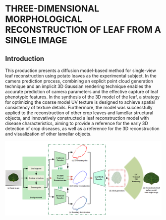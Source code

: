 # THREE-DIMENSIONAL MORPHOLOGICAL RECONSTRUCTION OF LEAF FROM A SINGLE IMAGE

## Introduction
This production presents a diffusion model-based method for single-view leaf reconstruction using potato leaves as the experimental subject. In the camera prediction process, combining an explicit point cloud generation technique and an implicit 3D Gaussian rendering technique enables the accurate prediction of camera parameters and the effective capture of leaf phenotypic features. In the synthesis of the 3D model of the leaf, a strategy for optimizing the coarse model UV texture is designed to achieve spatial consistency of texture details. Furthermore, the model was successfully applied to the reconstruction of other crop leaves and lamellar structural objects, and innovatively constructed a leaf reconstruction model with disease characteristics, aiming to provide a reference for the early 3D detection of crop diseases, as well as a reference for the 3D reconstruction and visualization of other lamellar objects.


<img width="1096" alt="image" src='picture/framwork.png'>
